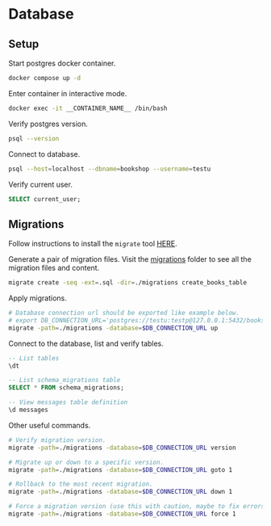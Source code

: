 # Database

## Setup

Start postgres docker container.

```sh
docker compose up -d
```

Enter container in interactive mode.

```sh
docker exec -it __CONTAINER_NAME__ /bin/bash
```

Verify postgres version.

```sh
psql --version
```

Connect to database.

```sh
psql --host=localhost --dbname=bookshop --username=testu
```

Verify current user.

```sql
SELECT current_user;
```

## Migrations

Follow instructions to install the `migrate` tool [HERE](https://github.com/golang-migrate/migrate/tree/master/cmd/migrate).

Generate a pair of migration files. Visit the [migrations](./migrations) folder to see all the migration files and content.

```sh
migrate create -seq -ext=.sql -dir=./migrations create_books_table
```

Apply migrations.

```sh
# Database connection url should be exported like example below.
# export DB_CONNECTION_URL='postgres://testu:testp@127.0.0.1:5432/bookshop?sslmode=disable'
migrate -path=./migrations -database=$DB_CONNECTION_URL up
```

Connect to the database, list and verify tables.

```sql
-- List tables
\dt

-- List schema_migrations table
SELECT * FROM schema_migrations;

-- View messages table definition
\d messages
```

Other useful commands.

```sh
# Verify migration version.
migrate -path=./migrations -database=$DB_CONNECTION_URL version

# Migrate up or down to a specific version.
migrate -path=./migrations -database=$DB_CONNECTION_URL goto 1

# Rollback to the most recent migration.
migrate -path=./migrations -database=$DB_CONNECTION_URL down 1

# Force a migration version (use this with caution, maybe to fix errors and you are sure about it).
migrate -path=./migrations -database=$DB_CONNECTION_URL force 1
```
